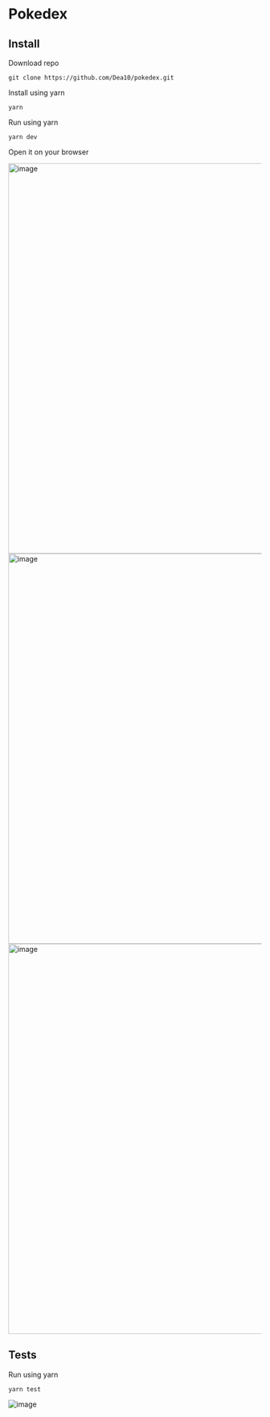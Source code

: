 # Pokedex

## Install
Download repo

```git clone https://github.com/Dea10/pokedex.git```

Install using yarn

```yarn```

Run using yarn

```yarn dev```

Open it on your browser

<img width="776" alt="image" src="https://user-images.githubusercontent.com/16433973/200723196-ef17a5e8-d04d-4ebc-afa7-3b6ca495571c.png">
<img width="776" alt="image" src="https://user-images.githubusercontent.com/16433973/200723221-2bfa3d77-1b2f-4197-a593-8ac25c42e8c7.png">
<img width="776" alt="image" src="https://user-images.githubusercontent.com/16433973/200723239-7253758c-f0bb-4396-8ccf-daa2bf07edda.png">



## Tests
Run using yarn 

```yarn test```

![image](https://user-images.githubusercontent.com/16433973/200723286-033d20b7-71a6-424c-83af-c10e70310cd8.png)
